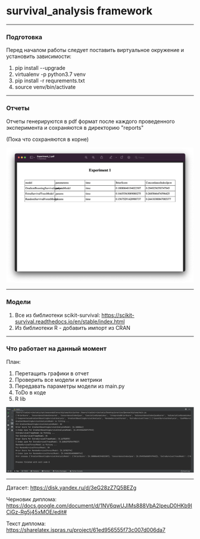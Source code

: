 # survival_analysis framework
---
### Подготовка

Перед началом работы следует поставить виртуальное окружение и установить зависимости:

1. pip install --upgrade
2. virtualenv -p python3.7 venv
3. pip install -r requrements.txt
4. source venv/bin/activate
---
### Отчеты

Отчеты генерируются в pdf формат после каждого проведенного эксперимента и сохраняются в директорию "reports"

(Пока что сохраняются в корне) 

![Image alt](https://github.com/NikolskiyMe/pic/blob/main/report1.png)

---
### Модели

1. Все из библиотеки scikit-survival: https://scikit-survival.readthedocs.io/en/stable/index.html
2. Из библиотеки R - добавить импорт из CRAN

---
### Что работает на данный момент

План:
  
  1. Перетащить графики в отчет
  2. Проверить все модели и метрики
  3. Передавать параметры модели из main.py
  4. ToDo в коде
  5. R lib

![Image alt](https://github.com/NikolskiyMe/pic/blob/main/working3.png)

---

Датасет: https://disk.yandex.ru/d/3eG28zZ7Q5BEZg

Черновик диплома: https://docs.google.com/document/d/1NV6qwUJIMs888VbA2IpeuD0HKb9ICiGz-Rg5j45xMOE/edit#

Текст диплома: https://sharelatex.ispras.ru/project/61ed956555f73c007d006da7
